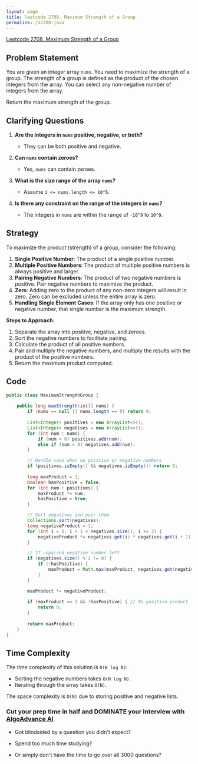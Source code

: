 ```yaml
---
layout: page
title: leetcode 2708. Maximum Strength of a Group
permalink: /s2708-java
---
```

[Leetcode 2708. Maximum Strength of a Group](https://algoadvance.github.io/algoadvance/l2708)
## Problem Statement

You are given an integer array `nums`. You need to maximize the strength of a group. The strength of a group is defined as the product of the chosen integers from the array. You can select any non-negative number of integers from the array.

Return the maximum strength of the group.

## Clarifying Questions

1. **Are the integers in `nums` positive, negative, or both?**
   - They can be both positive and negative.
   
2. **Can `nums` contain zeroes?**
   - Yes, `nums` can contain zeroes.

3. **What is the size range of the array `nums`?**
   - Assume `1 <= nums.length <= 10^5`.

4. **Is there any constraint on the range of the integers in `nums`?**
   - The integers in `nums` are within the range of `-10^9` to `10^9`.

## Strategy

To maximize the product (strength) of a group, consider the following:
1. **Single Positive Number**: The product of a single positive number.
2. **Multiple Positive Numbers**: The product of multiple positive numbers is always positive and larger.
3. **Pairing Negative Numbers**: The product of two negative numbers is positive. Pair negative numbers to maximize the product.
4. **Zero**: Adding zero to the product of any non-zero integers will result in zero. Zero can be excluded unless the entire array is zero.
5. **Handling Single Element Cases**: If the array only has one positive or negative number, that single number is the maximum strength.

**Steps to Approach:**
1. Separate the array into positive, negative, and zeroes.
2. Sort the negative numbers to facilitate pairing.
3. Calculate the product of all positive numbers.
4. Pair and multiply the negative numbers, and multiply the results with the product of the positive numbers.
5. Return the maximum product computed.

## Code

```java
public class MaximumStrengthGroup {
    
    public long maxStrength(int[] nums) {
        if (nums == null || nums.length == 0) return 0;
        
        List<Integer> positives = new ArrayList<>();
        List<Integer> negatives = new ArrayList<>();
        for (int num : nums) {
            if (num > 0) positives.add(num);
            else if (num < 0) negatives.add(num);
        }

        // Handle case when no positive or negative numbers
        if (positives.isEmpty() && negatives.isEmpty()) return 0;
        
        long maxProduct = 1;
        boolean hasPositive = false;
        for (int num : positives) {
            maxProduct *= num;
            hasPositive = true;
        }

        // Sort negatives and pair them
        Collections.sort(negatives);
        long negativeProduct = 1;
        for (int i = 0; i + 1 < negatives.size(); i += 2) {
            negativeProduct *= negatives.get(i) * negatives.get(i + 1);
        }

        // If unpaired negative number left
        if (negatives.size() % 2 != 0) {
            if (!hasPositive) {
                maxProduct = Math.max(maxProduct, negatives.get(negatives.size() - 1));
            }
        }

        maxProduct *= negativeProduct;
        
        if (maxProduct == 1 && !hasPositive) { // No positive product
            return 0;
        }
        
        return maxProduct;
    }
}
```

## Time Complexity

The time complexity of this solution is `O(N log N)`:
- Sorting the negative numbers takes `O(N log N)`.
- Iterating through the array takes `O(N)`.

The space complexity is `O(N)` due to storing positive and negative lists.


### Cut your prep time in half and DOMINATE your interview with [AlgoAdvance AI](https://algoAdvance.com)

- Got blindsided by a question you didn't expect?

- Spend too much time studying?

- Or simply don't have the time to go over all 3000 questions?

